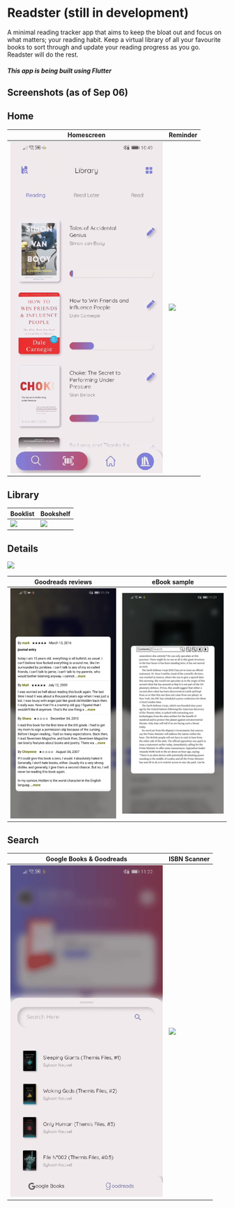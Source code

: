 # Readster (still in development)

A minimal reading tracker app that aims to keep the bloat out and focus on what matters; your reading habit. Keep a virtual library of all your favourite books to sort through and update your reading progress as you go. Readster will do the rest.

##### This app is being built using Flutter

## Screenshots (as of Sep 06)

## Home

| Homescreen    | Reminder      |
|------------|-------------|
| <img src="./screenshots/homescreen_new.gif" width="350"> | <img src="./screenshots/reminder_new.gif" width="350"> |

## Library

| Booklist     | Bookshelf      |
|------------|-------------|
| <img src="./screenshots/booklist_new.gif" width="350"> | <img src="./screenshots/bookshelf_new.gif" width="350"> |


## Details
<img src="./screenshots/details_new.gif" width="350"> 

| Goodreads reviews     | eBook sample     |
|------------|-------------|
| <img src="./screenshots/g_review.jpg" width="350"> | <img src="./screenshots/gb_sample.jpg" width="350"> |


## Search
| Google Books & Goodreads   | ISBN Scanner |
|------------|-------------|
| <img src="./screenshots/search_new.gif" width="350"> | <img src="./screenshots/isbn_scan.gif" width="350"> |

